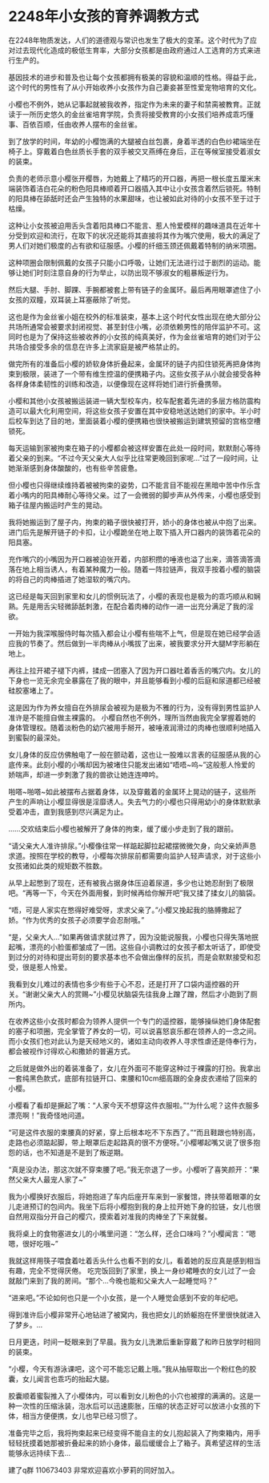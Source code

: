 # 2248年小女孩的育养调教方式

在2248年物质发达，人们的道德观与常识也发生了极大的变革。这个时代为了应对过去现代化造成的极低生育率，大部分女孩都是由政府通过人工选育的方式来进行生产的。

基因技术的进步和普及也让每个女孩都拥有极美的容貌和温顺的性格。得益于此，这个时代的男性有了从小开始收养小女孩作为自己妻妾甚至性爱宠物培育的文化。

小樱也不例外，她从记事起就被我收养，指定作为未来的妻子和禁脔被教育。正就读于一所历史悠久的金丝雀培育学院，负责将接受教育的小女孩们培养成乖巧懂事、百依百顺，任由收养人摆布的金丝雀。

到了放学的时间，年幼的小樱饱满的大腿被白丝包裹，身着半透的白色纱裙端坐在椅子上。穿戴着白色丝质长手套的双手被交叉燕缚在身后，正在等候室接受着淑女的装束。

负责的老师示意小樱张开樱唇，为她戴上了精巧的开口器，再把一根长度五厘米末端装饰着洁白花朵的粉色阳具棒顺着开口器插入其中让小女孩含着然后锁死。特制的阳具棒在舔舐时还会产生独特的水果甜味，也让被如此对待的小女孩不至于过于枯燥。

这种让小女孩被迫用舌头含着阳具棒口不能言、惹人怜爱模样的趣味道具在近年十分受到欢迎和流行，在取下的状况还能将其直接将其作为嘴穴使用，极大的满足了男人们对她们极度的占有欲和征服感。小樱的纤细玉颈还佩戴着特制的纳米项圈。

这种项圈会限制佩戴的女孩子只能小口呼吸，让她们无法进行过于剧烈的运动。能够让她们时刻注意自身的行为举止，以防出现不够淑女的粗暴叛逆行为。

然后大腿、手肘、脚踝、手腕都被套上带有链子的金属环。最后再用眼罩遮住了小女孩的双瞳，双耳装上耳塞蔽除了听觉。

这也是作为金丝雀小姐在校外的标准装束，基本上这个时代女性出现在绝大部分公共场所通常会被要求封闭视觉、甚至封住小嘴，必须依赖男性的陪伴监护不可。这同时也是为了保持这些被收养的小女孩的纯真美好，作为金丝雀培育的她们对于公共场合接受多余的信息在许多上流家庭是被严格禁止的。

做完所有的准备后小樱的娇软身体折叠起来，金属环的链子内扣住锁死再把身体拘束到极限，装进了一个带有维生控温的便携箱子内。这些女孩子从小就会接受各种各样身体柔韧性的训练和改造，以便像现在这样将她们进行折叠携带。

小樱和其他小女孩被搬运装进一辆大型校车内，校车配套着先进的多层方格防震构造可以最大化利用空间，将这些女孩子安置在其中安稳地送达她们的家中。半小时后校车到达了目的地，里面装着小樱的便携箱也很快被搬运到建筑预留的宫格空槽锁死。

每天运输到家被拘束在箱子的小樱都会被这样安置在此处一段时间，默默耐心等待着父亲的到来。“不过今天父亲大人似乎比往常更晚回到家呢…”过了一段时间，让她渐渐感到身体酸酸的，也有些辛苦疲惫。

但小樱也只得继续维持着被被拘束的姿势，口不能言目不能视在黑暗中苦中作乐含着小嘴内的阳具棒耐心等待父亲。过了一会微弱的脚步声从外传来，小樱也感受到箱子往屋内搬运时产生的晃动。

我将她搬运到了屋子内，拘束的箱子很快被打开，娇小的身体也被从中抱了出来。进门后先是解开链子的卡扣，让小樱跪坐在地上取下插入开口器内的装饰着花朵的阳具塞。

充作嘴穴的小嘴因为开口器被迫张开着，内部积攒的唾液也溢了出来，滴答滴答滴落在地上相当诱人，有着某种魔力一般。随着一阵拉链声，我双手按着小樱的脑袋的将自己的肉棒插进了她湿软的嘴穴内。

这已经是每天回到家里和女儿的惯例玩法了，小樱的表现也是极为的乖巧顺从和娴熟。先是用舌尖轻微舔舐刺激，在配合着肉棒的动作一进一出充分满足了我的淫欲。

一开始为我深喉服侍时每次插入都会让小樱有些喘不上气，但是现在她已经学会适应我的节奏了。然后做到一半肉棒从小嘴拔了出来，被我要求分开大腿M字形躺在地上。

再往上拉开裙子褪下内裤，揉成一团塞入了因为开口器吐着香舌的嘴穴内。女儿的下身也一览无余完全暴露在了我的眼中，并且能够看到小樱的后庭和尿道都已经被硅胶塞堵上了。

这是因为作为养女擅自在外排尿会被视为是极为不雅的行为，没有得到男性监护人准许是不能擅自做主裸露的。
小樱自然也不例外，理所当然由我完全掌握着她的身体管理权。随着淡粉色的幼穴被用手掰开，被唾液润滑过的肉棒也很顺利地插入到蜜裂的最深处。

女儿身体的反应仿佛触电了一般在颤动着，这也让一股难以言表的征服感从我的心底传来。此刻小樱的小嘴却因为被堵住只能发出诸如“唔唔~呜~”这般惹人怜爱的娇喘声，却进一步刺激了我的兽欲让她连连呻吟。

啪嗒~啪嗒~如此被摆布占据着身体，以及穿戴着的金属环上晃动的链子，这些所产生的声响让小樱显得很是淫靡诱人。失去气力的小樱也只得用幼小的身体默默承受着冲击，直到我感到尽兴满足为止。

……交欢结束后小樱也被解开了身体的拘束，缓了缓小步走到了我的跟前。

“请父亲大人准许排尿。”小樱像往常一样踮起脚拉起裙摆微微欠身，向父亲娇声恳求道。按照在学校的教导，小樱每次排尿前都需要向监护人轻声请求，对于这些小女孩诸如此类的规矩数不胜数。

从早上起憋到了现在，还有被我占据身体压迫着尿道，多少也让她忍耐到了极限吧。“再等一下，今天在外面用餐，到时候再给你解开吧”我又揉了揉女儿的脑袋。

“唔，可是人家实在憋得好难受呀，求求父亲了。”小樱又挽起我的胳膊撒起了娇。“作为优秀的女孩子必须要学会忍耐哦。”

“是，父亲大人…”如果再做请求就过界了，因为没能说服我，小樱也只得失落地抿起嘴，漂亮的小脸蛋都皱成了一团。这些自小调教过的女孩子都太听话了，即使受到过分的对待和提出苛刻的要求基本也不会做出像样的反抗，而是会默默接受和忍受，很是惹人怜爱。

我看到女儿难过的表情也多少有些于心不忍，还是打开了口袋内遥控器的开关。“谢谢父亲大人的赏赐~”小樱见状脑袋先往我身上蹭了蹭，然后才小跑到了厕所内。

在收养这些小女孩时都会为领养人提供一个专门的遥控器，能够操纵她们身体配套的塞子和项圈，完全掌管了养女的一切，可以说喜怒哀乐都在领养人的一念之间。而小女孩们也对此认为是天经地义的，诸如主动向收养人寻求性虐还是侍奉行为，都会被视作讨得欢心和撒娇的普遍方式。

之后就是做外出的着装准备了，女儿在外面可不能穿这种过于裸露的打扮。我拿出一套纯黑色款式，底部有拉链开口、束腰和10cm细高跟的全身皮衣递给了回来的小樱。

小樱看了看却是撅起了嘴：“人家今天不想穿这件衣服啦。”“为什么呢？这件衣服多漂亮啊！”我奇怪地问道。

“可是这件衣服的束腰真的好紧，穿上后根本吃不下东西了。”“而且鞋跟也特别高，走路也必须踮起脚，带上眼罩后走起路真的很不方便呀。”小樱嘟起嘴又说了很多抱怨的话，也不知道是不是到了叛逆期。

“真是没办法，那这次就不穿束腰了吧。”我无奈退了一步。小樱听了喜笑颜开：“果然父亲大人最宠人家了~”

我为小樱换好衣服后，将她抱进了车内后座开车来到一家餐馆，搀扶带着眼罩的女儿走进预订的包间内。我坐下后将小樱抱到我的身上拉开她下身的拉链，女儿也很自然用双指分开自己的樱穴，摸索着对准我的肉棒坐了下来就餐。

我将桌上的食物塞进女儿的小嘴里问道：“怎么样，还合口味吗？”小樱闻言：“嗯嗯，很好吃哦~”

我就这样用筷子喂食着吐着舌头什么也看不到的女儿，看着她的反应真是感到相当有趣，完全不觉得厌倦。
吃完饭回到了家里，换上一身纱裙睡衣的女儿过了一会就敲门来到了我的房间。“那个…今晚也能和父亲大人一起睡觉吗？”

“进来吧。”不论如何也只是一个小女孩，是一个人睡觉会感到不安的年纪吧。

得到准许后小樱非常开心地钻进了被窝内，我也把女儿的娇躯抱在怀里很快就进入了梦乡。…

日月更迭，时间一眨眼来到了早晨。我为女儿洗漱后重新穿戴了和昨日放学时相同的装束。

“小樱，今天有游泳课吧，这个可不能忘记戴上哦。”我从抽屉取出一个粉红色的胶囊，女儿闻言也乖巧的抬起大腿。

胶囊顺着蜜裂推入了小樱体内，可以看到女儿粉色的小穴也被撑的满满的。这是一种一次性的压缩泳装，泡水后可以迅速膨胀，压缩的状态正好可以放进小女孩的下体，相当方便便携，女儿也早已经习惯了。

准备完毕之后，我将拘束起来已经变得不能自主的女儿抱起装入了拘束箱内，用手轻轻抚摸着她那被折叠起来的娇小身体，最后缓缓合上了箱子。真希望这样的生活能够永远持续下去…

建了q群 110673403 非常欢迎喜欢小萝莉的同好加入。